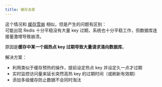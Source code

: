 ```yaml
---
title: 缓存击穿
---
```


这个情况和 [缓存雪崩](./1-bufferallkill.html) 相似，但是产生的问题有区别：  
可能出现 Redis 十分平稳没有大量 key 过期，系统也十分平稳工作，但数据库连接量激增导致崩溃。  

原因是**缓存中某一个超热点 key 过期导致大量请求涌向数据库**。

解决方案：
- 利用类似于缓存预热的操作，提前设定热点 key 并设定久一点才过期
- 实时监控访问量来延长突然高热 key 的过期时间（或刷新有效期）
- 添加多级缓存防止数据不会同时淘汰